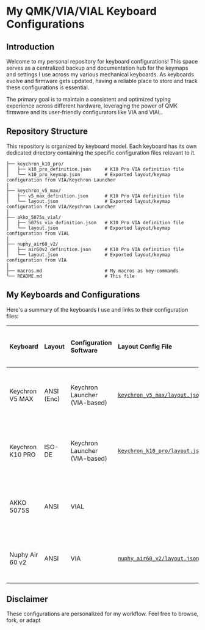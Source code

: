 # My QMK/VIA/VIAL Keyboard Configurations
## Introduction
Welcome to my personal repository for keyboard configurations! This space serves as a centralized backup and documentation hub for the keymaps and settings I use across my various mechanical keyboards. As keyboards evolve and firmware gets updated, having a reliable place to store and track these configurations is essential.

The primary goal is to maintain a consistent and optimized typing experience across different hardware, leveraging the power of QMK firmware and its user-friendly configurators like VIA and VIAL.

## Repository Structure
This repository is organized by keyboard model. Each keyboard has its own dedicated directory containing the specific configuration files relevant to it.
```
├── keychron_k10_pro/
│   ├── k10_pro_definition.json     # K10 Pro VIA definition file
│   └── k10_pro_keymap.json         # Exported layout/keymap configuration from VIA/Keychron Launcher
│
├── keychron_v5_max/
│   ├── v5_max_definition.json      # K10 Pro VIA definition file
│   └── layout.json                 # Exported layout/keymap configuration from VIA/Keychron Launcher
│
├── akko_5075s_vial/
│   ├── 5075s_via_definition.json   # K10 Pro VIA definition file
│   └── layout.json                 # Exported layout/keymap configuration from VIAL
│
├── nuphy_air60_v2/
│   ├── air60v2_definition.json     # K10 Pro VIA definition file
│   └── layout.json                 # Exported layout/keymap configuration from VIA
│
├── macros.md                       # My macros as key-commands
└── README.md                       # This file
```

## My Keyboards and Configurations

Here's a summary of the keyboards I use and links to their configuration files:

| Keyboard | Layout | Configuration Software | Layout Config File | Definition JSON Source (Official Link) | Notes |
| :---------------------- | :------- | :---------------------------- | :----------------------------------------------- | :--------------------------------------------------------------------------------------------------------------------------------- | :----------------------------------------------------------------- |
| Keychron V5 MAX | ANSI (Enc) | Keychron Launcher (VIA-based) | [`keychron_v5_max/layout.json`](keychron_v5_max/layout.json) | | Requires loading Definition JSON in VIA/Launcher Design Tab first. |
| Keychron K10 PRO | ISO-DE | Keychron Launcher (VIA-based) | [`keychron_k10_pro/layout.json`](keychron_k10_pro/layout.json) |  | Requires loading Definition JSON in VIA/Launcher Design Tab first. |
| AKKO 5075S | ANSI | VIAL |  | Not Required | VIAL firmware includes the definition; software should auto-detect. |
| Nuphy Air 60 v2 | ANSI | VIA | [`nuphy_air60_v2/layout.json`](nuphy_air60_v2/layout.json) |  | Requires loading Definition JSON in VIA Design Tab first.[1] |


## Disclaimer

These configurations are personalized for my workflow. Feel free to browse, fork, or adapt
